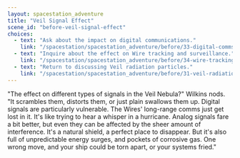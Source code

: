```yaml
---
layout: spacestation_adventure
title: "Veil Signal Effect"
scene_id: "before-veil-signal-effect"
choices:
  - text: "Ask about the impact on digital communications."
    link: "/spacestation/spacestation_adventure/before/33-digital-comms-impact"
  - text: "Inquire about the effect on Wire tracking and surveillance."
    link: "/spacestation/spacestation_adventure/before/34-wire-tracking-surveillance-effect"
  - text: "Return to discussing Veil radiation particles."
    link: "/spacestation/spacestation_adventure/before/31-veil-radiation-particles"
---
```


"The effect on different types of signals in the Veil Nebula?" Wilkins nods. "It scrambles them, distorts them, or just plain swallows them up. Digital signals are particularly vulnerable. The Wires' long-range comms just get lost in it. It's like trying to hear a whisper in a hurricane. Analog signals fare a bit better, but even they can be affected by the sheer amount of interference. It's a natural shield, a perfect place to disappear. But it's also full of unpredictable energy surges, and pockets of corrosive gas. One wrong move, and your ship could be torn apart, or your systems fried."
